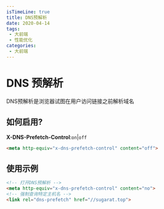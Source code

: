 ```yaml
---
isTimeLine: true
title: DNS预解析
date: 2020-04-14
tags:
 - 大前端
 - 性能优化
categories:
 - 大前端
---
```

# DNS 预解析

DNS预解析是浏览器试图在用户访问链接之前解析域名

## 如何启用?

**X-DNS-Prefetch-Control**:``on``|``off``
```html
<meta http-equiv="x-dns-prefetch-control" content="off">
```
## 使用示例
```html
<!-- 打开DNS预解析 -->
<meta http-equiv="x-dns-prefetch-control" content="no">
<!-- 强制查询特定主机名 -->
<link rel="dns-prefetch" href="//sugarat.top">
```

<comment/>